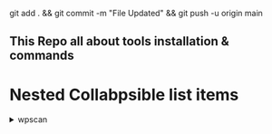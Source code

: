 git add . &&  git commit -m "File Updated" && git push -u origin main

## This Repo all about tools installation & commands

# Nested Collabpsible list items

<details>
  <summary> wpscan </summary>

  <blockquote>

  <details>

  <summary> installation </summary>
  
  <blockquote>

  <details><summary> nest1 </summary>
  <blockquote>

  ```sh
  a
  b
  c
  ```
  
  </blockquote>
  </details>
  
  <details><summary> nest2 </summary><blockquote>

  a
  b
  c
  </blockquote></details>

  ```sh
  file1
  file2
  file3
  ```

  </blockquote></details>

  <details><summary> Usage </summary><blockquote>

  x
  y
  z
  </blockquote></details>

  <details>
  <summary> dev </summary>
  <blockquote>

  p
  q
  r
  </blockquote>
  </details>

  </blockquote>

</details>